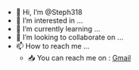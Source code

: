 - 👋 Hi, I’m @Steph318
- 👀 I’m interested in ...
- 🌱 I’m currently learning ...
- 💞️ I’m looking to collaborate on ...
- 📫 How to reach me ...
  - 📥️ You can reach me on : [Gmail](mailto:dsndjebayi@aimsammi.org)
<!---
Steph318/Steph318 is a ✨ special ✨ repository because its `README.md` (this file) appears on your GitHub profile.
You can click the Preview link to take a look at your changes.
--->
